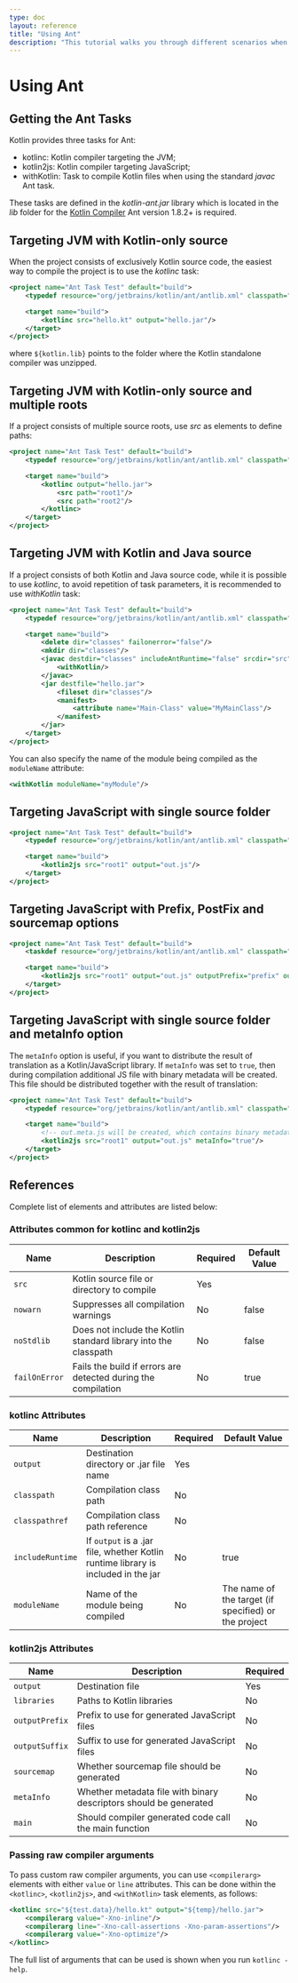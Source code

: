```yaml
---
type: doc
layout: reference
title: "Using Ant"
description: "This tutorial walks you through different scenarios when using Ant for building applications that contain Kotlin code"
---
```


# Using Ant

## Getting the Ant Tasks

Kotlin provides three tasks for Ant:

* kotlinc: Kotlin compiler targeting the JVM;
* kotlin2js: Kotlin compiler targeting JavaScript;
* withKotlin: Task to compile Kotlin files when using the standard *javac* Ant task.

These tasks are defined in the *kotlin-ant.jar* library which is located in the *lib* folder for the [Kotlin Compiler]({{site.data.releases.latest.url}})
Ant version 1.8.2+ is required.

## Targeting JVM with Kotlin-only source

When the project consists of exclusively Kotlin source code, the easiest way to compile the project is to use the *kotlinc* task:

<div class="sample" markdown="1" mode="xml" auto-indent="false" theme="idea">

```xml
<project name="Ant Task Test" default="build">
    <typedef resource="org/jetbrains/kotlin/ant/antlib.xml" classpath="${kotlin.lib}/kotlin-ant.jar"/>

    <target name="build">
        <kotlinc src="hello.kt" output="hello.jar"/>
    </target>
</project>
```

</div>

where `${kotlin.lib}` points to the folder where the Kotlin standalone compiler was unzipped.

## Targeting JVM with Kotlin-only source and multiple roots

If a project consists of multiple source roots, use *src* as elements to define paths:

<div class="sample" markdown="1" mode="xml" auto-indent="false" theme="idea" data-highlight-only>

```xml
<project name="Ant Task Test" default="build">
    <typedef resource="org/jetbrains/kotlin/ant/antlib.xml" classpath="${kotlin.lib}/kotlin-ant.jar"/>

    <target name="build">
        <kotlinc output="hello.jar">
            <src path="root1"/>
            <src path="root2"/>
        </kotlinc>
    </target>
</project>
```

</div>

## Targeting JVM with Kotlin and Java source

If a project consists of both Kotlin and Java source code, while it is possible to use *kotlinc*, to avoid repetition of task parameters, it is
recommended to use *withKotlin* task:

<div class="sample" markdown="1" mode="xml" auto-indent="false" theme="idea" data-highlight-only>

```xml
<project name="Ant Task Test" default="build">
    <typedef resource="org/jetbrains/kotlin/ant/antlib.xml" classpath="${kotlin.lib}/kotlin-ant.jar"/>

    <target name="build">
        <delete dir="classes" failonerror="false"/>
        <mkdir dir="classes"/>
        <javac destdir="classes" includeAntRuntime="false" srcdir="src">
            <withKotlin/>
        </javac>
        <jar destfile="hello.jar">
            <fileset dir="classes"/>
            <manifest>
                <attribute name="Main-Class" value="MyMainClass"/>
            </manifest>
        </jar>
    </target>
</project>
```

</div>

You can also specify the name of the module being compiled as the `moduleName` attribute:

<div class="sample" markdown="1" mode="xml" auto-indent="false" theme="idea" data-highlight-only>

```xml
<withKotlin moduleName="myModule"/>
```

</div>


## Targeting JavaScript with single source folder

<div class="sample" markdown="1" mode="xml" auto-indent="false" theme="idea" data-highlight-only>

```xml
<project name="Ant Task Test" default="build">
    <typedef resource="org/jetbrains/kotlin/ant/antlib.xml" classpath="${kotlin.lib}/kotlin-ant.jar"/>

    <target name="build">
        <kotlin2js src="root1" output="out.js"/>
    </target>
</project>
```

</div>

## Targeting JavaScript with Prefix, PostFix and sourcemap options

<div class="sample" markdown="1" mode="xml" auto-indent="false" theme="idea" data-highlight-only>

```xml
<project name="Ant Task Test" default="build">
    <taskdef resource="org/jetbrains/kotlin/ant/antlib.xml" classpath="${kotlin.lib}/kotlin-ant.jar"/>

    <target name="build">
        <kotlin2js src="root1" output="out.js" outputPrefix="prefix" outputPostfix="postfix" sourcemap="true"/>
    </target>
</project>
```

</div>

## Targeting JavaScript with single source folder and metaInfo option

The `metaInfo` option is useful, if you want to distribute the result of translation as a Kotlin/JavaScript library.
If `metaInfo` was set to `true`, then during compilation additional JS file with
binary metadata will be created. This file should be distributed together with the
result of translation:

<div class="sample" markdown="1" mode="xml" auto-indent="false" theme="idea" data-highlight-only>

```xml
<project name="Ant Task Test" default="build">
    <typedef resource="org/jetbrains/kotlin/ant/antlib.xml" classpath="${kotlin.lib}/kotlin-ant.jar"/>

    <target name="build">
        <!-- out.meta.js will be created, which contains binary metadata -->
        <kotlin2js src="root1" output="out.js" metaInfo="true"/>
    </target>
</project>
```

</div>

## References

Complete list of elements and attributes are listed below:

### Attributes common for kotlinc and kotlin2js

| Name | Description | Required | Default Value |
|------|-------------|----------|---------------|
| `src`  | Kotlin source file or directory to compile | Yes |  |
| `nowarn` | Suppresses all compilation warnings | No | false |
| `noStdlib` | Does not include the Kotlin standard library into the classpath | No | false |
| `failOnError` | Fails the build if errors are detected during the compilation | No | true |

### kotlinc Attributes

| Name | Description | Required | Default Value |
|------|-------------|----------|---------------|
| `output`  | Destination directory or .jar file name | Yes |  |
| `classpath`  | Compilation class path | No |  |
| `classpathref`  | Compilation class path reference | No |  |
| `includeRuntime`  | If `output` is a .jar file, whether Kotlin runtime library is included in the jar | No | true  |
| `moduleName` | Name of the module being compiled | No | The name of the target (if specified) or the project |


### kotlin2js Attributes

| Name | Description | Required |
|------|-------------|----------|
| `output`  | Destination file | Yes |
| `libraries`  | Paths to Kotlin libraries | No |
| `outputPrefix`  | Prefix to use for generated JavaScript files | No |
| `outputSuffix` | Suffix to use for generated JavaScript files | No |
| `sourcemap`  | Whether sourcemap file should be generated | No |
| `metaInfo`  | Whether metadata file with binary descriptors should be generated | No |
| `main`  | Should compiler generated code call the main function | No |

### Passing raw compiler arguments

To pass custom raw compiler arguments, you can use `<compilerarg>` elements with either `value` or `line` attributes.
This can be done within the `<kotlinc>`, `<kotlin2js>`, and `<withKotlin>` task elements, as follows:

<div class="sample" markdown="1" mode="xml" auto-indent="false" theme="idea" data-highlight-only>

```xml
<kotlinc src="${test.data}/hello.kt" output="${temp}/hello.jar">
    <compilerarg value="-Xno-inline"/>
    <compilerarg line="-Xno-call-assertions -Xno-param-assertions"/>
    <compilerarg value="-Xno-optimize"/>
</kotlinc>
```

</div>

The full list of arguments that can be used is shown when you run `kotlinc -help`.
